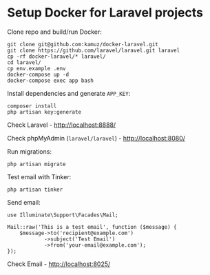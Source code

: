 # Setup Docker for Laravel projects

Clone repo and build/run Docker:

```
git clone git@github.com:kamuz/docker-laravel.git
git clone https://github.com/laravel/laravel.git laravel
cp -rf docker-laravel/* laravel/
cd laravel/
cp env.example .env
docker-compose up -d
docker-compose exec app bash
```

Install dependencies and generate `APP_KEY`:

```
composer install
php artisan key:generate
```

Check Laravel - [http://localhost:8888/](http://localhost:8888/)

Check phpMyAdmin (`laravel/laravel`) - [http://localhost:8080/](http://localhost:8080/)

Run migrations:

```
php artisan migrate
```

Test email with Tinker:

```
php artisan tinker
```

Send email:

```
use Illuminate\Support\Facades\Mail;

Mail::raw('This is a test email', function ($message) {
    $message->to('recipient@example.com')
            ->subject('Test Email')
            ->from('your-email@example.com');
});
```

Check Email - [http://localhost:8025/](http://localhost:8025/)